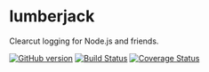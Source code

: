 # lumberjack

Clearcut logging for Node.js and friends.

[![GitHub version](https://badge.fury.io/gh/kmchugh%2Flumberjack.svg)](http://badge.fury.io/gh/kmchugh%2Flumberjack)
[![Build Status](https://travis-ci.org/kmchugh/lumberjack.svg?branch=master)](https://travis-ci.org/kmchugh/lumberjack)
[![Coverage Status](https://coveralls.io/repos/kmchugh/lumberjack/badge.png)](https://coveralls.io/r/kmchugh/lumberjack)